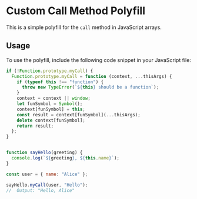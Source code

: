 # Custom Call Method Polyfill

This is a simple polyfill for the `call` method in JavaScript arrays.

## Usage
To use the polyfill, include the following code snippet in your JavaScript file:

```javascript
if (!Function.prototype.myCall) {
  Function.prototype.myCall = function (context, ...thisArgs) {
    if (typeof this !== "function") {
      throw new TypeError(`${this} should be a function`);
    }
    context = context || window;
    let funSymbol = Symbol();
    context[funSymbol] = this;
    const result = context[funSymbol](...thisArgs);
    delete context[funSymbol];
    return result;
  };
}


function sayHello(greeting) {
  console.log(`${greeting}, ${this.name}`);
}

const user = { name: "Alice" };

sayHello.myCall(user, "Hello"); 
//  Output: "Hello, Alice"

